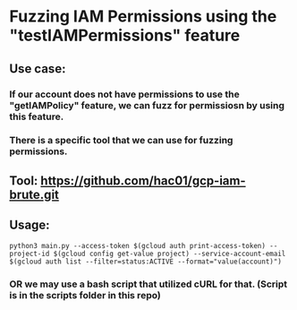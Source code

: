 # Fuzzing IAM Permissions using the "testIAMPermissions" feature

## Use case:

### If our account does not have permissions to use the "getIAMPolicy" feature, we can fuzz for permissiosn by using this feature.

### There is a specific tool that we can use for fuzzing permissions.

## Tool: https://github.com/hac01/gcp-iam-brute.git

## Usage:

    python3 main.py --access-token $(gcloud auth print-access-token) --project-id $(gcloud config get-value project) --service-account-email $(gcloud auth list --filter=status:ACTIVE --format="value(account)")

### OR we may use a bash script that utilized cURL for that. (Script is in the scripts folder in this repo)
